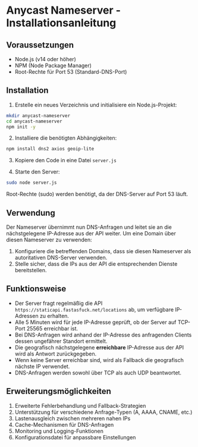 # Anycast Nameserver - Installationsanleitung

## Voraussetzungen

- Node.js (v14 oder höher)
- NPM (Node Package Manager)
- Root-Rechte für Port 53 (Standard-DNS-Port)

## Installation

1. Erstelle ein neues Verzeichnis und initialisiere ein Node.js-Projekt:

```bash
mkdir anycast-nameserver
cd anycast-nameserver
npm init -y
```

2. Installiere die benötigten Abhängigkeiten:

```bash
npm install dns2 axios geoip-lite
```

3. Kopiere den Code in eine Datei `server.js`

4. Starte den Server:

```bash
sudo node server.js
```

Root-Rechte (sudo) werden benötigt, da der DNS-Server auf Port 53 läuft.

## Verwendung

Der Nameserver übernimmt nun DNS-Anfragen und leitet sie an die nächstgelegene IP-Adresse aus der API weiter. Um eine Domain über diesen Nameserver zu verwenden:

1. Konfiguriere die betreffenden Domains, dass sie diesen Nameserver als autoritativen DNS-Server verwenden.
2. Stelle sicher, dass die IPs aus der API die entsprechenden Dienste bereitstellen.

## Funktionsweise

- Der Server fragt regelmäßig die API `https://staticapi.fastasfuck.net/locations` ab, um verfügbare IP-Adressen zu erhalten.
- Alle 5 Minuten wird für jede IP-Adresse geprüft, ob der Server auf TCP-Port 25565 erreichbar ist.
- Bei DNS-Anfragen wird anhand der IP-Adresse des anfragenden Clients dessen ungefährer Standort ermittelt.
- Die geografisch nächstgelegene **erreichbare** IP-Adresse aus der API wird als Antwort zurückgegeben.
- Wenn keine Server erreichbar sind, wird als Fallback die geografisch nächste IP verwendet.
- DNS-Anfragen werden sowohl über TCP als auch UDP beantwortet.

## Erweiterungsmöglichkeiten

1. Erweiterte Fehlerbehandlung und Fallback-Strategien
2. Unterstützung für verschiedene Anfrage-Typen (A, AAAA, CNAME, etc.)
3. Lastenausgleich zwischen mehreren nahen IPs
4. Cache-Mechanismen für DNS-Anfragen
5. Monitoring und Logging-Funktionen
6. Konfigurationsdatei für anpassbare Einstellungen

